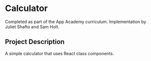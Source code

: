 # Calculator
Completed as part of the App Academy curriculum. Implementation by Juliet Shafto and Sam Holt.

## Project Description
A simple calculator that uses React class components.
